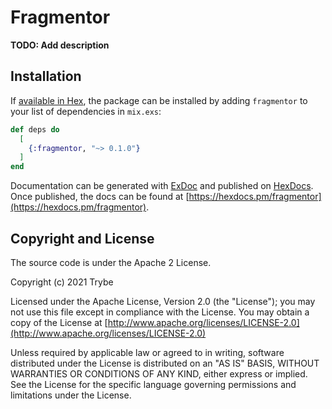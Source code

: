 # Fragmentor

**TODO: Add description**

## Installation

If [available in Hex](https://hex.pm/docs/publish), the package can be installed
by adding `fragmentor` to your list of dependencies in `mix.exs`:

```elixir
def deps do
  [
    {:fragmentor, "~> 0.1.0"}
  ]
end
```

Documentation can be generated with [ExDoc](https://github.com/elixir-lang/ex_doc)
and published on [HexDocs](https://hexdocs.pm). Once published, the docs can
be found at [https://hexdocs.pm/fragmentor](https://hexdocs.pm/fragmentor).

## Copyright and License

The source code is under the Apache 2 License.

Copyright (c) 2021 Trybe

Licensed under the Apache License, Version 2.0 (the "License");
you may not use this file except in compliance with the License.
You may obtain a copy of the License at [http://www.apache.org/licenses/LICENSE-2.0](http://www.apache.org/licenses/LICENSE-2.0)

Unless required by applicable law or agreed to in writing, software
distributed under the License is distributed on an "AS IS" BASIS,
WITHOUT WARRANTIES OR CONDITIONS OF ANY KIND, either express or implied.
See the License for the specific language governing permissions and
limitations under the License.